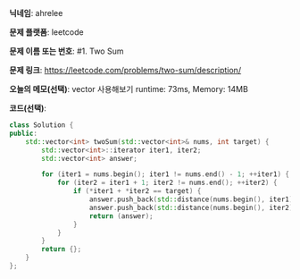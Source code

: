 **닉네임**: ahrelee

**문제 플랫폼**: leetcode

**문제 이름 또는 번호**: #1. Two Sum

**문제 링크**: https://leetcode.com/problems/two-sum/description/

**오늘의 메모(선택)**: vector 사용해보기
runtime: 73ms, Memory: 14MB

**코드(선택)**:

```cpp
class Solution {
public:
    std::vector<int> twoSum(std::vector<int>& nums, int target) {
        std::vector<int>::iterator iter1, iter2;
        std::vector<int> answer;

        for (iter1 = nums.begin(); iter1 != nums.end() - 1; ++iter1) {
            for (iter2 = iter1 + 1; iter2 != nums.end(); ++iter2) {
                if (*iter1 + *iter2 == target) {
                    answer.push_back(std::distance(nums.begin(), iter1));
                    answer.push_back(std::distance(nums.begin(), iter2));
                    return (answer);
                }
            }
        }
        return {};
    }
};

```
